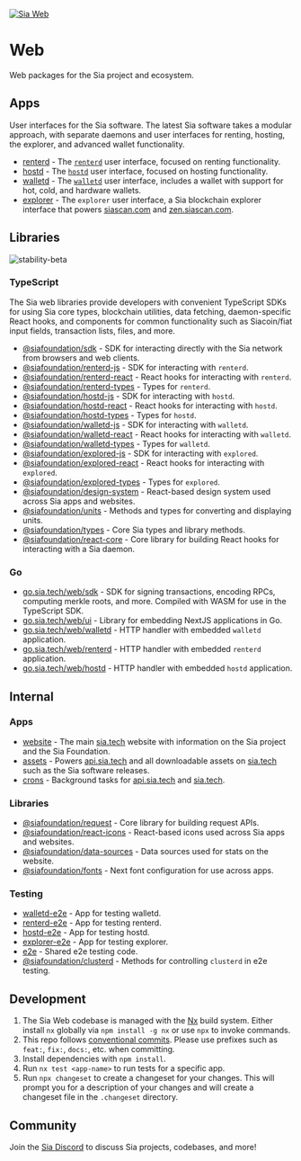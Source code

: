 [![Sia Web](https://sia.tech/assets/banners/sia-banner-web.png)](http://sia.tech)

# Web

Web packages for the Sia project and ecosystem.

## Apps

User interfaces for the Sia software. The latest Sia software takes a modular approach, with separate daemons and user interfaces for renting, hosting, the explorer, and advanced wallet functionality.

- [renterd](apps/renterd) - The [`renterd`](https://github.com/siafoundation/renterd) user interface, focused on renting functionality.
- [hostd](apps/hostd) - The [`hostd`](https://github.com/siafoundation/hostd) user interface, focused on hosting functionality.
- [walletd](apps/walletd) - The [`walletd`](https://github.com/siafoundation/walletd) user interface, includes a wallet with support for hot, cold, and hardware wallets.
- [explorer](apps/explorer) - The `explorer` user interface, a Sia blockchain explorer interface that powers [siascan.com](https://siascan.com) and [zen.siascan.com](https://zen.siascan.com).

## Libraries

![stability-beta](https://img.shields.io/badge/stability-beta-yellow.svg)

### TypeScript

The Sia web libraries provide developers with convenient TypeScript SDKs for using Sia core types, blockchain utilities, data fetching, daemon-specific React hooks, and components for common functionality such as Siacoin/fiat input fields, transaction lists, files, and more.

- [@siafoundation/sdk](libs/sdk) - SDK for interacting directly with the Sia network from browsers and web clients.
- [@siafoundation/renterd-js](libs/renterd-js) - SDK for interacting with `renterd`.
- [@siafoundation/renterd-react](libs/renterd-react) - React hooks for interacting with `renterd`.
- [@siafoundation/renterd-types](libs/renterd-types) - Types for `renterd`.
- [@siafoundation/hostd-js](libs/hostd-js) - SDK for interacting with `hostd`.
- [@siafoundation/hostd-react](libs/hostd-react) - React hooks for interacting with `hostd`.
- [@siafoundation/hostd-types](libs/hostd-types) - Types for `hostd`.
- [@siafoundation/walletd-js](libs/walletd-js) - SDK for interacting with `walletd`.
- [@siafoundation/walletd-react](libs/walletd-react) - React hooks for interacting with `walletd`.
- [@siafoundation/walletd-types](libs/walletd-types) - Types for `walletd`.
- [@siafoundation/explored-js](libs/explored-js) - SDK for interacting with `explored`.
- [@siafoundation/explored-react](libs/explored-react) - React hooks for interacting with `explored`.
- [@siafoundation/explored-types](libs/explored-types) - Types for `explored`.
- [@siafoundation/design-system](libs/design-system) - React-based design system used across Sia apps and websites.
- [@siafoundation/units](libs/units) - Methods and types for converting and displaying units.
- [@siafoundation/types](libs/types) - Core Sia types and library methods.
- [@siafoundation/react-core](libs/react-core) - Core library for building React hooks for interacting with a Sia daemon.

### Go

- [go.sia.tech/web/sdk](sdk) - SDK for signing transactions, encoding RPCs, computing merkle roots, and more. Compiled with WASM for use in the TypeScript SDK.
- [go.sia.tech/web/ui](ui) - Library for embedding NextJS applications in Go.
- [go.sia.tech/web/walletd](walletd) - HTTP handler with embedded `walletd` application.
- [go.sia.tech/web/renterd](renterd) - HTTP handler with embedded `renterd` application.
- [go.sia.tech/web/hostd](hostd) - HTTP handler with embedded `hostd` application.

## Internal

### Apps

- [website](apps/website) - The main [sia.tech](https://sia.tech) website with information on the Sia project and the Sia Foundation.
- [assets](apps/assets) - Powers [api.sia.tech](https://api.sia.tech) and all downloadable assets on [sia.tech](https://sia.tech) such as the Sia software releases.
- [crons](apps/crons) - Background tasks for [api.sia.tech](https://api.sia.tech) and [sia.tech](https://sia.tech).

### Libraries

- [@siafoundation/request](libs/request) - Core library for building request APIs.
- [@siafoundation/react-icons](libs/react-icons) - React-based icons used across Sia apps and websites.
- [@siafoundation/data-sources](libs/data-sources) - Data sources used for stats on the website.
- [@siafoundation/fonts](libs/fonts) - Next font configuration for use across apps.

### Testing

- [walletd-e2e](apps/walletd-e2e) - App for testing walletd.
- [renterd-e2e](apps/renterd-e2e) - App for testing renterd.
- [hostd-e2e](apps/hostd-e2e) - App for testing hostd.
- [explorer-e2e](apps/explorer-e2e) - App for testing explorer.
- [e2e](libs/e2e) - Shared e2e testing code.
- [@siafoundation/clusterd](libs/clusterd) - Methods for controlling `clusterd` in e2e testing.

## Development

1. The Sia Web codebase is managed with the [Nx](https://nx.dev) build system. Either install `nx` globally via `npm install -g nx` or use `npx` to invoke commands.
2. This repo follows [conventional commits](https://www.conventionalcommits.org/en/v1.0.0/#summary). Please use prefixes such as `feat:`, `fix:`, `docs:`, etc. when committing.
3. Install dependencies with `npm install`.
4. Run `nx test <app-name>` to run tests for a specific app.
5. Run `npx changeset` to create a changeset for your changes. This will prompt you for a description of your changes and will create a changeset file in the `.changeset` directory.

## Community

Join the [Sia Discord](https://discord.gg/sia) to discuss Sia projects, codebases, and more!
